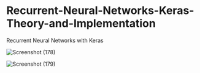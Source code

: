 # Recurrent-Neural-Networks-Keras-Theory-and-Implementation
Recurrent Neural Networks with Keras

![Screenshot (178)](https://user-images.githubusercontent.com/57037068/83904097-54da7480-a770-11ea-9778-b33ace2bac00.png)


![Screenshot (179)](https://user-images.githubusercontent.com/57037068/83904089-5146ed80-a770-11ea-9ea9-00f152aa6846.png)
